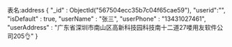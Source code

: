 表名:address
{
    "_id" : ObjectId("567504ecc35b7c04f65cae59"),
    "userid":"",
    "isDefault" : true,
    "userName" : "张三",
    "userPhone" : "13431027461",
    "userAddress" : "广东省深圳市南山区高新科技园科技南十二道27喽用友软件公司205👌"
}